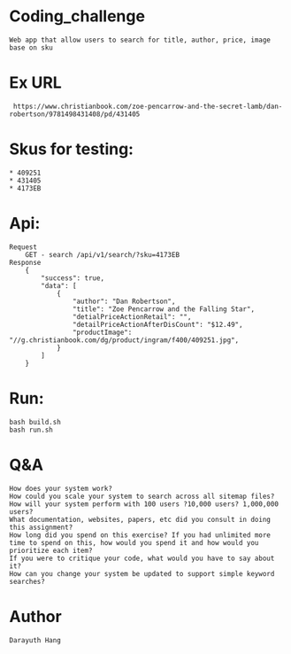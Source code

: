 # Coding_challenge
    Web app that allow users to search for title, author, price, image base on sku

# Ex URL 
     https://www.christianbook.com/zoe-pencarrow-and-the-secret-lamb/dan-robertson/9781498431408/pd/431405 

# Skus for testing: 
    * 409251
    * 431405
    * 4173EB

# Api:
    Request
        GET - search /api/v1/search/?sku=4173EB 
    Response
        {
            "success": true,
            "data": [
                {
                    "author": "Dan Robertson",
                    "title": "Zoe Pencarrow and the Falling Star",
                    "detialPriceActionRetail": "",
                    "detailPriceActionAfterDisCount": "$12.49",
                    "productImage": "//g.christianbook.com/dg/product/ingram/f400/409251.jpg",
                }
            ]
        }

# Run:
    bash build.sh
    bash run.sh

# Q&A
    How does your system work?
    How could you scale your system to search across all sitemap files?
    How will your system perform with 100 users ?10,000 users? 1,000,000 users?
    What documentation, websites, papers, etc did you consult in doing this assignment?
    How long did you spend on this exercise? If you had unlimited more time to spend on this, how would you spend it and how would you prioritize each item?
    If you were to critique your code, what would you have to say about it?
    How can you change your system be updated to support simple keyword searches?

# Author
    Darayuth Hang
